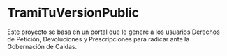 # TramiTuVersionPublic
Este proyecto se basa en un portal que le genere a los usuarios Derechos de Petición, Devoluciones y Prescripciones para radicar ante la Gobernación de Caldas.
